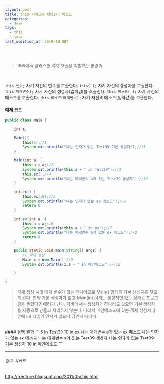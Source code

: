 ```yaml
---
layout: post
title: this 키워드와 this() 메소드
categories:
  - Java
tags:
  - this
  - java
last_modified_at: 2019-10-08T
---
```

<br>

> *자바에서 클래스인 객체 자신을 지칭하는 명령어*

<br>

`this.변수;`  자기 자신의 변수를 호출한다.
`this( );`  자기 자신의 생성자를 호출한다.
`this(매개변수);` 자기 자신의 생성자(입력값)를 호출한다.
`this.메소드( );`  자기 자신의 메소드를 호출한다.
`this.메소드(매개변수);` 자기 자신의 메소드(입력값)를 호출한다.
<br>

#### 예제 코드
```java
public class Main {

	int a;

	Main(){
		this(5);//1
		System.out.println("나는 인자가 없는 Test39 기본 생성자");//11
	}

	Main(int a) {
		this.a = a;//2
		System.out.println(this.a + " in Test39");//3
		this.ex();//4
		System.out.println("나는 매개변수 a가 있는 Test39 생성자");//10
	}

	int ex() {
		this.ex(10);//5
		System.out.println("나는 인자가 없는 ex 메소드");//9
		return 0;
	}

	int ex(int a) {
		this.a = a;//6
		System.out.println(this.a + " in ex");//7
		System.out.println("나는 매개변수 a가 있는 ex 메소드");//8
		return 0;
	}

	public static void main(String[] args) {
		// 객체 생성
		Main x = new Main();//0
		System.out.println(x.a + " in 메인메소드");//12

	}

}
```
> 객체 생성 시에 매개 변수가 없는 객체이므로 Main() 형태의 기본 생성자를 찾으러 간다.
만약 기본 생성자가 없고 Main(int a)라는 생성자만 있는 상태로 프로그램을 돌렸다면 에러가 난다.
자바에서는 생성자가 하나라도 있으면 기본 생성자를 자동으로 만들고 처리하지 않는다.
따라서 메인메소드에 있는 객체 생성시 ()안에 int 타입의 인자가 없으니 당연히 에러다.

<br>
#### 실행 결과
```
5 in Test39
10 in ex
나는 매개변수 a가 있는 ex 메소드
나는 인자가 없는 ex 메소드
나는 매개변수 a가 있는 Test39 생성자
나는 인자가 없는 Test39 기본 생성자
10 in 메인메소드
```

---
###### 참고 사이트
 http://alecture.blogspot.com/2011/05/this.html
